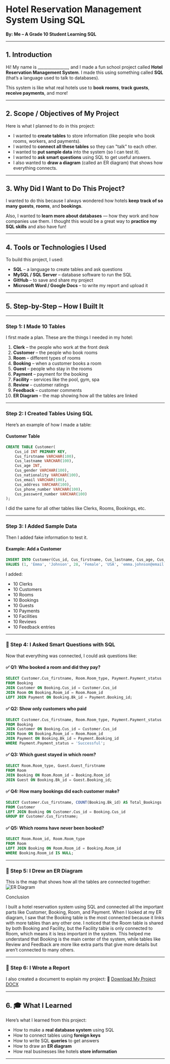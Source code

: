 # Hotel Reservation Management System Using SQL  
**By: Me – A Grade 10 Student Learning SQL**

---

## 1. Introduction

Hi! My name is _______________, and I made a fun school project called **Hotel Reservation Management System**. I made this using something called **SQL** (that’s a language used to talk to databases).

This system is like what real hotels use to **book rooms**, **track guests**, **receive payments**, and more!

---

## 2. Scope / Objectives of My Project

Here is what I planned to do in this project:

- I wanted to **create tables** to store information (like people who book rooms, workers, and payments).
- I wanted to **connect all these tables** so they can "talk" to each other.
- I wanted to **put sample data** into the system (so I can test it).
- I wanted to **ask smart questions** using SQL to get useful answers.
- I also wanted to **draw a diagram** (called an ER diagram) that shows how everything connects.

---

## 3. Why Did I Want to Do This Project?

I wanted to do this because I always wondered how hotels **keep track of so many guests**, **rooms**, and **bookings**.

Also, I wanted to **learn more about databases** — how they work and how companies use them. I thought this would be a great way to **practice my SQL skills** and also have fun!

---

## 4. Tools or Technologies I Used

To build this project, I used:

- **SQL** – a language to create tables and ask questions
- **MySQL / SQL Server** – database software to run the SQL
- **GitHub** – to save and share my project
- **Microsoft Word / Google Docs** – to write my report and upload it

---

## 5. Step-by-Step – How I Built It

---

### Step 1: I Made 10 Tables

I first made a plan. These are the things I needed in my hotel:

1. **Clerk** – the people who work at the front desk  
2. **Customer** – the people who book rooms  
3. **Room** – different types of rooms  
4. **Booking** – when a customer books a room  
5. **Guest** – people who stay in the rooms  
6. **Payment** – payment for the booking  
7. **Facility** – services like the pool, gym, spa  
8. **Review** – customer ratings  
9. **Feedback** – customer comments  
10. **ER Diagram** – the map showing how all the tables are linked

---

### Step 2: I Created Tables Using SQL

Here’s an example of how I made a table:

#### Customer Table

```sql
CREATE TABLE Customer(
    Cus_id INT PRIMARY KEY,
    Cus_firstname VARCHAR(100),
    Cus_lastname VARCHAR(100),
    Cus_age INT,
    Cus_gender VARCHAR(100),
    Cus_nationality VARCHAR(100),
    Cus_email VARCHAR(100),
    Cus_address VARCHAR(100),
    Cus_phone_number VARCHAR(100),
    Cus_password_number VARCHAR(100)
);
```

I did the same for all other tables like Clerks, Rooms, Bookings, etc.

---

### Step 3: I Added Sample Data

Then I added fake information to test it.

#### Example: Add a Customer

```sql
INSERT INTO Customer(Cus_id, Cus_firstname, Cus_lastname, Cus_age, Cus_gender, Cus_nationality, Cus_email, Cus_address, Cus_phone_number, Cus_password_number)
VALUES (1, 'Emma', 'Johnson', 28, 'Female', 'USA', 'emma.johnson@email.com', '123 Main Street', '123-456-7890', 'password123');
```

I added:
- 10 Clerks
- 10 Customers
- 10 Rooms
- 10 Bookings
- 10 Guests
- 10 Payments
- 10 Facilities
- 10 Reviews
- 10 Feedback entries

---

### 🔹 Step 4: I Asked Smart Questions with SQL

Now that everything was connected, I could ask questions like:

#### ✅ Q1: Who booked a room and did they pay?
```sql
SELECT Customer.Cus_firstname, Room.Room_type, Payment.Payment_status
FROM Booking
JOIN Customer ON Booking.Cus_id = Customer.Cus_id
JOIN Room ON Booking.Room_id = Room.Room_id
LEFT JOIN Payment ON Booking.Bk_id = Payment.Booking_id;
```

#### ✅ Q2: Show only customers who paid
```sql
SELECT Customer.Cus_firstname, Room.Room_type, Payment.Payment_status
FROM Booking
JOIN Customer ON Booking.Cus_id = Customer.Cus_id
JOIN Room ON Booking.Room_id = Room.Room_id
JOIN Payment ON Booking.Bk_id = Payment.Booking_id
WHERE Payment.Payment_status = 'Successful';
```

#### ✅ Q3: Which guest stayed in which room?
```sql
SELECT Room.Room_type, Guest.Guest_firstname
FROM Room
JOIN Booking ON Room.Room_id = Booking.Room_id
JOIN Guest ON Booking.Bk_id = Guest.Booking_id;
```

#### ✅ Q4: How many bookings did each customer make?
```sql
SELECT Customer.Cus_firstname, COUNT(Booking.Bk_id) AS Total_Bookings
FROM Customer
LEFT JOIN Booking ON Customer.Cus_id = Booking.Cus_id
GROUP BY Customer.Cus_firstname;
```

#### ✅ Q5: Which rooms have never been booked?
```sql
SELECT Room.Room_id, Room.Room_type
FROM Room
LEFT JOIN Booking ON Room.Room_id = Booking.Room_id
WHERE Booking.Room_id IS NULL;
```

---

### 🔹 Step 5: I Drew an ER Diagram

This is the map that shows how all the tables are connected together:
![ER Diagram](https://github.com/AuntBawHein/Hotel_Reservation_Management_System_SQL/assets/150255399/21d27e9f-bb00-47d7-9a86-b9a36a8b6a93)

Conclusion

I built a hotel reservation system using SQL and connected all the important parts like Customer, Booking, Room, and Payment. When I looked at my ER diagram, I saw that the Booking table is the most connected because it links with more tables than any other one. I noticed that the Room table is shared by both Booking and Facility, but the Facility table is only connected to Room, which means it is less important in the system. This helped me understand that Booking is the main center of the system, while tables like Review and Feedback are more like extra parts that give more details but aren’t connected to many others.


---

### 🔹 Step 6: I Wrote a Report

I also created a document to explain my project:
📄 [Download My Project DOCX](https://github.com/AuntBawHein/Hotel_Reservation_Management_System_SQL/files/14392013/hotel_reservation_system_words_project_sql.docx)

---

## 6. 🎓 What I Learned

Here’s what I learned from this project:

- How to make a **real database system** using SQL
- How to connect tables using **foreign keys**
- How to write SQL **queries** to get answers
- How to draw an **ER diagram**
- How real businesses like hotels **store information**

---

